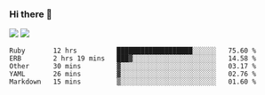 ### Hi there 👋

<!--
**sasharevzin/sasharevzin** is a ✨ _special_ ✨ repository because its `README.md` (this file) appears on your GitHub profile.

Here are some ideas to get you started:

- 🔭 I’m currently working on ...
- 🌱 I’m currently learning ...
- 👯 I’m looking to collaborate on ...
- 🤔 I’m looking for help with ...
- 💬 Ask me about ...
- 📫 How to reach me: ...
- 😄 Pronouns: ...
- ⚡ Fun fact: ...
-->

![](https://yusufozturk.vercel.app/api?username=sasharevzin&hide_title=true&include_all_commits=true&count_private=true&show_icons=true) ![](https://yusufozturk.vercel.app/api/top-langs/?username=sasharevzin&layout=compact&langs_count=10&hide=apacheconf,coffeescript)

<!--START_SECTION:waka-->
```text
Ruby       12 hrs          ███████████████████░░░░░░   75.60 % 
ERB        2 hrs 19 mins   ███▓░░░░░░░░░░░░░░░░░░░░░   14.58 % 
Other      30 mins         ▓░░░░░░░░░░░░░░░░░░░░░░░░   03.17 % 
YAML       26 mins         ▓░░░░░░░░░░░░░░░░░░░░░░░░   02.76 % 
Markdown   15 mins         ▒░░░░░░░░░░░░░░░░░░░░░░░░   01.60 % 
```
<!--END_SECTION:waka-->
